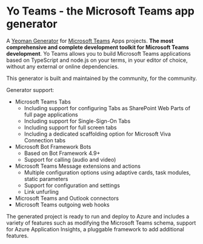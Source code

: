 # Yo Teams - the Microsoft Teams app generator
A [Yeoman Generator](http://yeoman.io/) for [Microsoft Teams](https://teams.microsoft.com) Apps projects. **The most comprehensive and complete development toolkit for Microsoft Teams development**. Yo Teams allows you to build Microsoft Teams applications based on TypeScript and node.js on your terms, in your editor of choice, without any external or online dependencies.

This generator is built and maintained by the community, for the community.

Generator support:

* Microsoft Teams Tabs
  * Including support for configuring Tabs as SharePoint Web Parts of full page applications
  * Including support for Single-Sign-On Tabs
  * Including support for full screen tabs
  * Including a dedicated scaffolding option for Microsoft Viva Connection tabs
* Microsoft Bot Framework Bots
  * Based on Bot Framework 4.9+
  * Support for calling (audio and video)
* Microsoft Teams Message extensions and actions
  * Multiple configuration options using adaptive cards, task modules, static parameters
  * Support for configuration and settings
  * Link unfurling
* Microsoft Teams and Outlook connectors
* Microsoft Teams outgoing web hooks

The generated project is ready to run and deploy to Azure and includes a variety of features such as modifying the Microsoft Teams schema, support for Azure Application Insights, a pluggable framework to add additional features.
